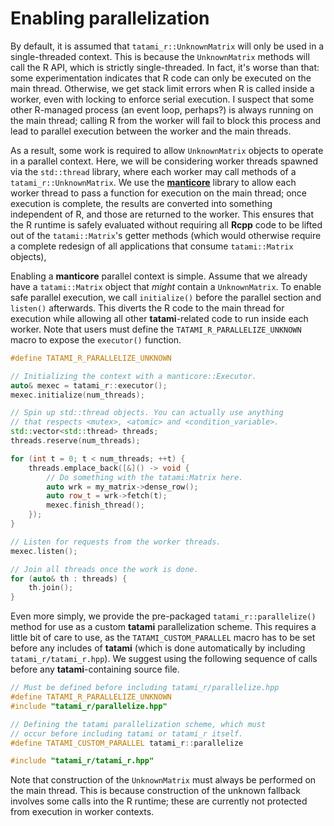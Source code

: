 # Enabling parallelization

By default, it is assumed that `tatami_r::UnknownMatrix` will only be used in a single-threaded context.
This is because the `UnknownMatrix` methods will call the R API, which is strictly single-threaded.
In fact, it's worse than that: some experimentation indicates that R code can only be executed on the main thread.
Otherwise, we get stack limit errors when R is called inside a worker, even with locking to enforce serial execution.
I suspect that some other R-managed process (an event loop, perhaps?) is always running on the main thread;
calling R from the worker will fail to block this process and lead to parallel execution between the worker and the main threads.

As a result, some work is required to allow `UnknownMatrix` objects to operate in a parallel context.
Here, we will be considering worker threads spawned via the `std::thread` library, where each worker may call methods of a `tatami_r::UnknownMatrix`.
We use the [**manticore**](https://github.com/tatami-inc/manticore) library to allow each worker thread to pass a function for execution on the main thread;
once execution is complete, the results are converted into something independent of R, and those are returned to the worker.
This ensures that the R runtime is safely evaluated without requiring all **Rcpp** code to be lifted out of the `tatami::Matrix`'s getter methods
(which would otherwise require a complete redesign of all applications that consume `tatami::Matrix` objects),

Enabling a **manticore** parallel context is simple.
Assume that we already have a `tatami::Matrix` object that _might_ contain a `UnknownMatrix`.
To enable safe parallel execution, we call `initialize()` before the parallel section and `listen()` afterwards.
This diverts the R code to the main thread for execution while allowing all other **tatami**-related code to run inside each worker.
Note that users must define the `TATAMI_R_PARALLELIZE_UNKNOWN` macro to expose the `executor()` function.

```cpp
#define TATAMI_R_PARALLELIZE_UNKNOWN

// Initializing the context with a manticore::Executor.
auto& mexec = tatami_r::executor();
mexec.initialize(num_threads);

// Spin up std::thread objects. You can actually use anything
// that respects <mutex>, <atomic> and <condition_variable>.
std::vector<std::thread> threads;
threads.reserve(num_threads);

for (int t = 0; t < num_threads; ++t) {
    threads.emplace_back([&]() -> void {
        // Do something with the tatami:Matrix here.
        auto wrk = my_matrix->dense_row();
        auto row_t = wrk->fetch(t);
        mexec.finish_thread();
    });
}

// Listen for requests from the worker threads.
mexec.listen();

// Join all threads once the work is done.
for (auto& th : threads) {
    th.join();
}
```

Even more simply, we provide the pre-packaged `tatami_r::parallelize()` method for use as a custom **tatami** parallelization scheme.
This requires a little bit of care to use, as the `TATAMI_CUSTOM_PARALLEL` macro has to be set before any includes of **tatami** (which is done automatically by including `tatami_r/tatami_r.hpp`).
We suggest using the following sequence of calls before any **tatami**-containing source file.

```cpp
// Must be defined before including tatami_r/parallelize.hpp
#define TATAMI_R_PARALLELIZE_UNKNOWN 
#include "tatami_r/parallelize.hpp"

// Defining the tatami parallelization scheme, which must 
// occur before including tatami or tatami_r itself.
#define TATAMI_CUSTOM_PARALLEL tatami_r::parallelize

#include "tatami_r/tatami_r.hpp"
```

Note that construction of the `UnknownMatrix` must always be performed on the main thread.
This is because construction of the unknown fallback involves some calls into the R runtime;
these are currently not protected from execution in worker contexts.
